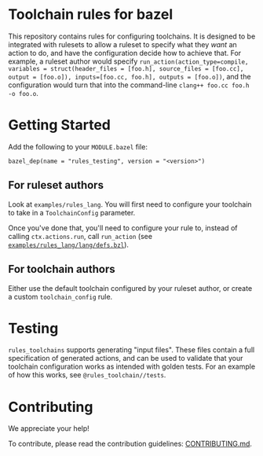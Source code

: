 # Toolchain rules for bazel

This repository contains rules for configuring toolchains. It is designed to be integrated with rulesets to allow a ruleset to specify what they *want* an action to do, and have the configuration decide how to achieve that. For example, a ruleset author would specify `run_action(action_type=compile, variables = struct(header_files = [foo.h], source_files = [foo.cc], output = [foo.o]), inputs=[foo.cc, foo.h], outputs = [foo.o])`, and the configuration would turn that into the command-line `clang++ foo.cc foo.h -o foo.o`.

# Getting Started

Add the following to your `MODULE.bazel` file:

```starlark
bazel_dep(name = "rules_testing", version = "<version>")
```

## For ruleset authors

Look at `examples/rules_lang`. You will first need to configure your toolchain to take in a `ToolchainConfig` parameter.

Once you've done that, you'll need to configure your rule to, instead of calling `ctx.actions.run`, call `run_action` (see [`examples/rules_lang/lang/defs.bzl`](examples/rules_lang/lang/defs.bzl)).

## For toolchain authors
Either use the default toolchain configured by your ruleset author, or create a custom `toolchain_config` rule.

# Testing
`rules_toolchains` supports generating "input files". These files contain a full specification of generated actions, and can be used to validate that your toolchain configuration works as intended with golden tests. For an example of how this works, see `@rules_toolchain//tests`.

# Contributing

We appreciate your help!

To contribute, please read the contribution guidelines: [CONTRIBUTING.md](https://github.com/matts1/rules_toolchains/blob/main/CONTRIBUTING.md).
